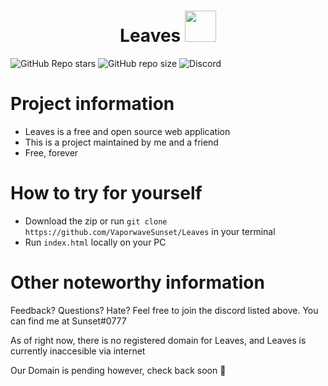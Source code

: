 <h1 align="center">
    <span>Leaves</span>
  <img width="auto" height="50px" src="https://github.com/VaporwaveSunset/Leaves/blob/main/images/Leaf.png"/>
</h1>

![GitHub Repo stars](https://img.shields.io/github/stars/VaporwaveSunset/Leaves?style=social)
![GitHub repo size](https://img.shields.io/github/repo-size/VaporwaveSunset/Leaves?logo=github)
![Discord](https://img.shields.io/discord/748382863270871122?logo=discord)

# Project information
- Leaves is a free and open source web application
- This is a project maintained by me and a friend
- Free, forever

# How to try for yourself
- Download the zip or run ``git clone https://github.com/VaporwaveSunset/Leaves`` in your terminal
- Run ``index.html`` locally on your PC

# Other noteworthy information
Feedback? Questions? Hate? Feel free to join the discord listed above. You can find me at Sunset#0777

As of right now, there is no registered domain for Leaves, and Leaves is currently inaccesible via internet

Our Domain is pending however, check back soon 🎉
